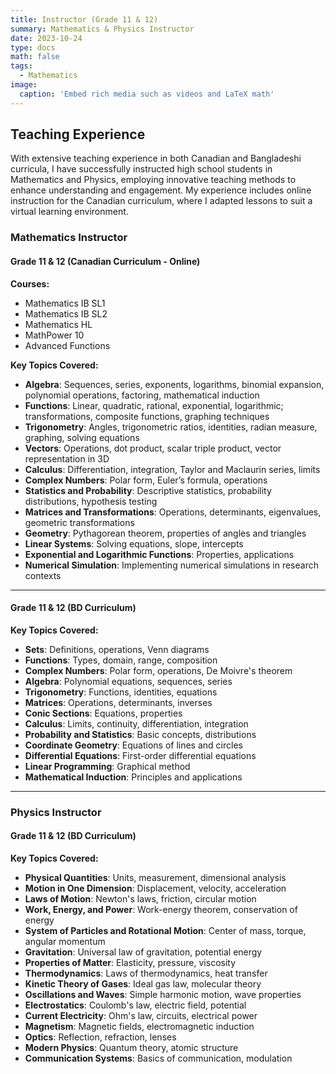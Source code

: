 ```yaml
---
title: Instructor (Grade 11 & 12)
summary: Mathematics & Physics Instructor
date: 2023-10-24
type: docs
math: false
tags:
  - Mathematics 
image:
  caption: 'Embed rich media such as videos and LaTeX math'
---
```



## Teaching Experience

With extensive teaching experience in both Canadian and Bangladeshi curricula, I have successfully instructed high school students in Mathematics and Physics, employing innovative teaching methods to enhance understanding and engagement. My experience includes online instruction for the Canadian curriculum, where I adapted lessons to suit a virtual learning environment.

### Mathematics Instructor

#### Grade 11 & 12 (Canadian Curriculum - Online)
**Courses:**
- Mathematics IB SL1
- Mathematics IB SL2
- Mathematics HL
- MathPower 10
- Advanced Functions

**Key Topics Covered:**
- **Algebra**: Sequences, series, exponents, logarithms, binomial expansion, polynomial operations, factoring, mathematical induction
- **Functions**: Linear, quadratic, rational, exponential, logarithmic; transformations, composite functions, graphing techniques
- **Trigonometry**: Angles, trigonometric ratios, identities, radian measure, graphing, solving equations
- **Vectors**: Operations, dot product, scalar triple product, vector representation in 3D
- **Calculus**: Differentiation, integration, Taylor and Maclaurin series, limits
- **Complex Numbers**: Polar form, Euler’s formula, operations
- **Statistics and Probability**: Descriptive statistics, probability distributions, hypothesis testing
- **Matrices and Transformations**: Operations, determinants, eigenvalues, geometric transformations
- **Geometry**: Pythagorean theorem, properties of angles and triangles
- **Linear Systems**: Solving equations, slope, intercepts
- **Exponential and Logarithmic Functions**: Properties, applications
- **Numerical Simulation**: Implementing numerical simulations in research contexts

---

#### Grade 11 & 12 (BD Curriculum)
**Key Topics Covered:**
- **Sets**: Definitions, operations, Venn diagrams
- **Functions**: Types, domain, range, composition
- **Complex Numbers**: Polar form, operations, De Moivre's theorem
- **Algebra**: Polynomial equations, sequences, series
- **Trigonometry**: Functions, identities, equations
- **Matrices**: Operations, determinants, inverses
- **Conic Sections**: Equations, properties
- **Calculus**: Limits, continuity, differentiation, integration
- **Probability and Statistics**: Basic concepts, distributions
- **Coordinate Geometry**: Equations of lines and circles
- **Differential Equations**: First-order differential equations
- **Linear Programming**: Graphical method
- **Mathematical Induction**: Principles and applications

---

### Physics Instructor

#### Grade 11 & 12 (BD Curriculum)
**Key Topics Covered:**
- **Physical Quantities**: Units, measurement, dimensional analysis
- **Motion in One Dimension**: Displacement, velocity, acceleration
- **Laws of Motion**: Newton's laws, friction, circular motion
- **Work, Energy, and Power**: Work-energy theorem, conservation of energy
- **System of Particles and Rotational Motion**: Center of mass, torque, angular momentum
- **Gravitation**: Universal law of gravitation, potential energy
- **Properties of Matter**: Elasticity, pressure, viscosity
- **Thermodynamics**: Laws of thermodynamics, heat transfer
- **Kinetic Theory of Gases**: Ideal gas law, molecular theory
- **Oscillations and Waves**: Simple harmonic motion, wave properties
- **Electrostatics**: Coulomb's law, electric field, potential
- **Current Electricity**: Ohm's law, circuits, electrical power
- **Magnetism**: Magnetic fields, electromagnetic induction
- **Optics**: Reflection, refraction, lenses
- **Modern Physics**: Quantum theory, atomic structure
- **Communication Systems**: Basics of communication, modulation

